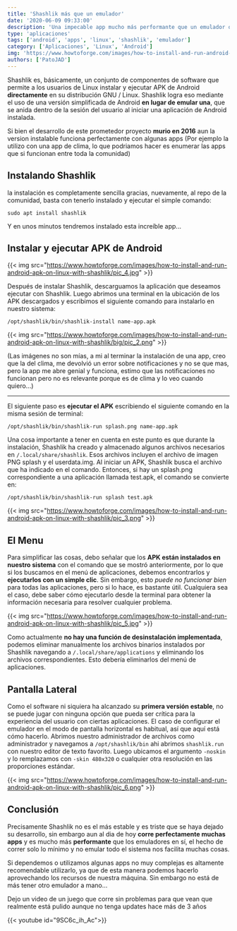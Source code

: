 ```yaml
---
title: 'Shashlik más que un emulador'
date: '2020-06-09 09:33:00'
description: 'Una impecable app mucho más performante que un emulador que nos servirá mucho para tener nuestras apps de android “casi nativas” en nuestro linux.'
type: 'aplicaciones'
tags: ['android', 'apps', 'linux', 'shashlik', 'emulador']
category: ['Aplicaciones', 'Linux', 'Android']
img: 'https://www.howtoforge.com/images/how-to-install-and-run-android-apk-on-linux-with-shashlik/pic_4.jpg'
authors: ['PatoJAD']
---
```


Shashlik es, básicamente, un conjunto de componentes de software que permite a los usuarios de Linux instalar y ejecutar APK de Android **directamente** en su distribución GNU / Linux. Shashlik logra eso mediante el uso de una versión simplificada de Android **en lugar de emular una**, que se anida dentro de la sesión del usuario al iniciar una aplicación de Android instalada.

Si bien el desarrollo de este prometedor proyecto **murio en 2016** aun la version instalable funciona perfectamente con algunas apps (Por ejemplo la utilizo con una app de clima, lo que podriamos hacer es enumerar las apps que si funcionan entre toda la comunidad)

## Instalando Shashlik

la instalación es completamente sencilla gracias, nuevamente, al repo de la comunidad, basta con tenerlo instalado y ejecutar el simple comando:

    sudo apt install shashlik

Y en unos minutos tendremos instalado esta increíble app...

## Instalar y ejecutar APK de Android

{{< img src="https://www.howtoforge.com/images/how-to-install-and-run-android-apk-on-linux-with-shashlik/pic_4.jpg" >}}

Después de instalar Shashlik, descarguamos la aplicación que deseamos ejecutar con Shashlik. Luego abrimos una terminal en la ubicación de los APK descargados y escribimos el siguiente comando para instalarlo en nuestro sistema:

    /opt/shashlik/bin/shashlik-install name-app.apk

{{< img src="https://www.howtoforge.com/images/how-to-install-and-run-android-apk-on-linux-with-shashlik/big/pic_2.png" >}}

(Las imágenes no son mías, a mi al terminar la instalación de una app, creo que la del clima, me devolvió un error sobre notificaciones y no se que mas, pero la app me abre genial y funciona, estimo que las notificaciones no funcionan pero no es relevante porque es de clima y lo veo cuando quiero...)

---

El siguiente paso es **ejecutar el APK** escribiendo el siguiente comando en la misma sesión de terminal:

    /opt/shashlik/bin/shashlik-run splash.png name-app.apk

Una cosa importante a tener en cuenta en este punto es que durante la instalación, Shashlik ha creado y almacenado algunos archivos necesarios en `/.local/share/shashlik`. Esos archivos incluyen el archivo de imagen PNG splash y el userdata.img. Al iniciar un APK, Shashlik busca el archivo que ha indicado en el comando. Entonces, si hay un splash.png correspondiente a una aplicación llamada test.apk, el comando se convierte en:

    /opt/shashlik/bin/shashlik-run splash test.apk

{{< img src="https://www.howtoforge.com/images/how-to-install-and-run-android-apk-on-linux-with-shashlik/pic_3.png" >}}

## El Menu

Para simplificar las cosas, debo señalar que los **APK están instalados en nuestro sistema** con el comando que se mostró anteriormente, por lo que si los buscamos en el menú de aplicaciones, debemos encontrarlos y **ejecutarlos con un simple clic**. Sin embargo, esto _puede no funcionar bien_ para todas las aplicaciones, pero si lo hace, es bastante útil. Cualquiera sea el caso, debe saber cómo ejecutarlo desde la terminal para obtener la información necesaria para resolver cualquier problema.

{{< img src="https://www.howtoforge.com/images/how-to-install-and-run-android-apk-on-linux-with-shashlik/pic_5.jpg" >}}

Como actualmente **no hay una función de desinstalación implementada**, podemos eliminar manualmente los archivos binarios instalados por Shashlik navegando a `/.local/share/applications` y eliminando los archivos correspondientes. Esto debería eliminarlos del menú de aplicaciones.

## Pantalla Lateral

Como el software ni siquiera ha alcanzado su **primera versión estable**, no se puede jugar con ninguna opción que pueda ser crítica para la experiencia del usuario con ciertas aplicaciones. El caso de configurar el emulador en el modo de pantalla horizontal es habitual, así que aquí está cómo hacerlo. Abrimos nuestro administrador de archivos como administrador y navegamos a `/opt/shashlik/bin` ahi abrimos `shashlik.run` con nuestro editor de texto favorito. Luego ubicamos el argumento `-noskin` y lo remplazamos con `-skin 480x320` o cualquier otra resolución en las proporciones estándar.

{{< img src="https://www.howtoforge.com/images/how-to-install-and-run-android-apk-on-linux-with-shashlik/pic_6.png" >}}

## Conclusión

Precisamente Shashlik no es el más estable y es triste que se haya dejado su desarrollo, sin embargo aun al dia de hoy **corre perfectamente muchas apps** y es mucho más **performante** que los emuladores en sí, el hecho de correr solo lo mínimo y no emular todo el sistema nos facilita muchas cosas.

Si dependemos o utilizamos algunas apps no muy complejas es altamente recomendable utilizarlo, ya que de esta manera podemos hacerlo aprovechando los recursos de nuestra máquina. Sin embargo no está de más tener otro emulador a mano…

Dejo un video de un juego que corre sin problemas para que vean que realmente está pulido aunque no tenga updates hace más de 3 años

{{< youtube id="9SC6c_ih_Ac">}}
